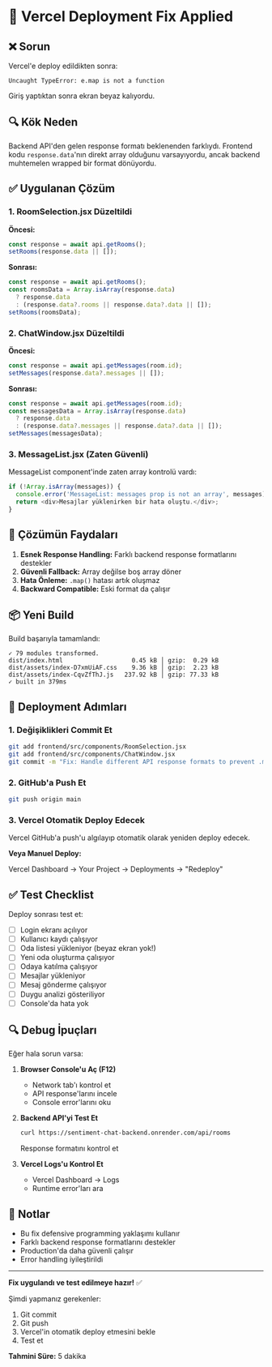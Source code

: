 # 🔧 Vercel Deployment Fix Applied

## ❌ Sorun

Vercel'e deploy edildikten sonra:
```
Uncaught TypeError: e.map is not a function
```

Giriş yaptıktan sonra ekran beyaz kalıyordu.

## 🔍 Kök Neden

Backend API'den gelen response formatı beklenenden farklıydı. Frontend kodu `response.data`'nın direkt array olduğunu varsayıyordu, ancak backend muhtemelen wrapped bir format dönüyordu.

## ✅ Uygulanan Çözüm

### 1. RoomSelection.jsx Düzeltildi

**Öncesi:**
```javascript
const response = await api.getRooms();
setRooms(response.data || []);
```

**Sonrası:**
```javascript
const response = await api.getRooms();
const roomsData = Array.isArray(response.data) 
  ? response.data 
  : (response.data?.rooms || response.data?.data || []);
setRooms(roomsData);
```

### 2. ChatWindow.jsx Düzeltildi

**Öncesi:**
```javascript
const response = await api.getMessages(room.id);
setMessages(response.data?.messages || []);
```

**Sonrası:**
```javascript
const response = await api.getMessages(room.id);
const messagesData = Array.isArray(response.data) 
  ? response.data 
  : (response.data?.messages || response.data?.data || []);
setMessages(messagesData);
```

### 3. MessageList.jsx (Zaten Güvenli)

MessageList component'inde zaten array kontrolü vardı:
```javascript
if (!Array.isArray(messages)) {
  console.error('MessageList: messages prop is not an array', messages);
  return <div>Mesajlar yüklenirken bir hata oluştu.</div>;
}
```

## 🎯 Çözümün Faydaları

1. **Esnek Response Handling:** Farklı backend response formatlarını destekler
2. **Güvenli Fallback:** Array değilse boş array döner
3. **Hata Önleme:** `.map()` hatası artık oluşmaz
4. **Backward Compatible:** Eski format da çalışır

## 📦 Yeni Build

Build başarıyla tamamlandı:
```
✓ 79 modules transformed.
dist/index.html                   0.45 kB │ gzip:  0.29 kB
dist/assets/index-D7xmUiAF.css    9.36 kB │ gzip:  2.23 kB
dist/assets/index-CqvZfThJ.js   237.92 kB │ gzip: 77.33 kB
✓ built in 379ms
```

## 🚀 Deployment Adımları

### 1. Değişiklikleri Commit Et

```bash
git add frontend/src/components/RoomSelection.jsx
git add frontend/src/components/ChatWindow.jsx
git commit -m "Fix: Handle different API response formats to prevent .map() error"
```

### 2. GitHub'a Push Et

```bash
git push origin main
```

### 3. Vercel Otomatik Deploy Edecek

Vercel GitHub'a push'u algılayıp otomatik olarak yeniden deploy edecek.

**Veya Manuel Deploy:**

Vercel Dashboard → Your Project → Deployments → "Redeploy"

## ✅ Test Checklist

Deploy sonrası test et:

- [ ] Login ekranı açılıyor
- [ ] Kullanıcı kaydı çalışıyor
- [ ] Oda listesi yükleniyor (beyaz ekran yok!)
- [ ] Yeni oda oluşturma çalışıyor
- [ ] Odaya katılma çalışıyor
- [ ] Mesajlar yükleniyor
- [ ] Mesaj gönderme çalışıyor
- [ ] Duygu analizi gösteriliyor
- [ ] Console'da hata yok

## 🔍 Debug İpuçları

Eğer hala sorun varsa:

1. **Browser Console'u Aç (F12)**
   - Network tab'ı kontrol et
   - API response'larını incele
   - Console error'larını oku

2. **Backend API'yi Test Et**
   ```bash
   curl https://sentiment-chat-backend.onrender.com/api/rooms
   ```
   Response formatını kontrol et

3. **Vercel Logs'u Kontrol Et**
   - Vercel Dashboard → Logs
   - Runtime error'ları ara

## 📝 Notlar

- Bu fix defensive programming yaklaşımı kullanır
- Farklı backend response formatlarını destekler
- Production'da daha güvenli çalışır
- Error handling iyileştirildi

---

**Fix uygulandı ve test edilmeye hazır!** ✅

Şimdi yapmanız gerekenler:
1. Git commit
2. Git push
3. Vercel'in otomatik deploy etmesini bekle
4. Test et

**Tahmini Süre:** 5 dakika
